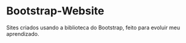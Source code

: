 # Bootstrap-Website
Sites criados usando a biblioteca do Bootstrap, feito para evoluir meu aprendizado.
